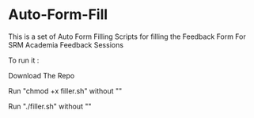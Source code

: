 # Auto-Form-Fill

This is a set of Auto Form Filling Scripts for filling the Feedback Form For SRM Academia Feedback Sessions

To run it :

Download The Repo

Run "chmod +x filler.sh" without ""

Run "./filler.sh" without ""

